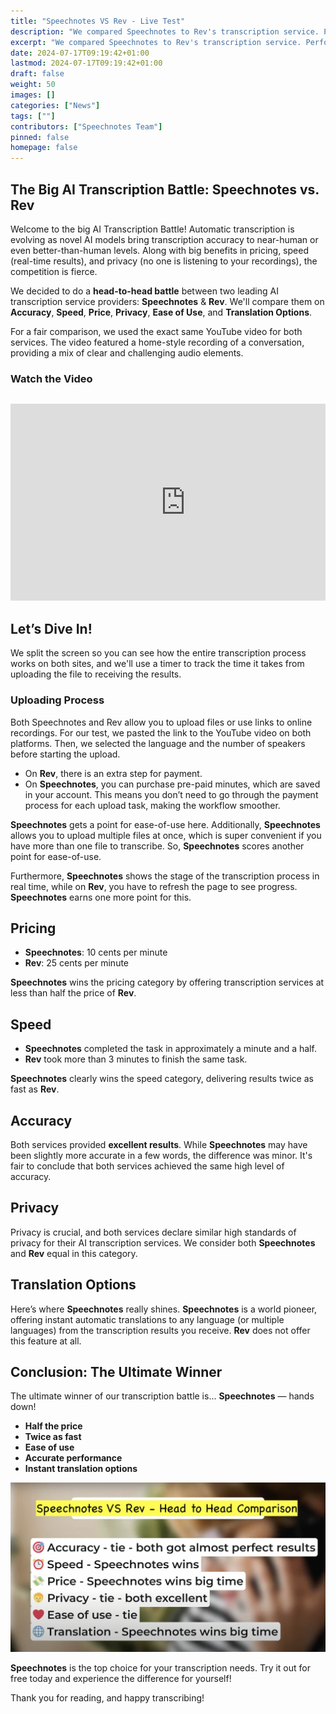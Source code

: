 ```yaml
---
title: "Speechnotes VS Rev - Live Test"
description: "We compared Speechnotes to Rev's transcription service. Performance, price, speed and more."
excerpt: "We compared Speechnotes to Rev's transcription service. Performance, price, speed and more. Find out who won - video included!"
date: 2024-07-17T09:19:42+01:00
lastmod: 2024-07-17T09:19:42+01:00
draft: false
weight: 50
images: []
categories: ["News"]
tags: [""]
contributors: ["Speechnotes Team"]
pinned: false
homepage: false
---
```



## The Big AI Transcription Battle: Speechnotes vs. Rev

Welcome to the big AI Transcription Battle! Automatic transcription is evolving as novel AI models bring transcription accuracy to near-human or even better-than-human levels. Along with big benefits in pricing, speed (real-time results), and privacy (no one is listening to your recordings), the competition is fierce.

We decided to do a **head-to-head battle** between two leading AI transcription service providers: **Speechnotes** & **Rev**. We'll compare them on **Accuracy**, **Speed**, **Price**, **Privacy**, **Ease of Use**, and **Translation Options**.

For a fair comparison, we used the exact same YouTube video for both services. The video featured a home-style recording of a conversation, providing a mix of clear and challenging audio elements.

### Watch the Video

<div style="margin: 30px auto; text-align: center; overflow-x: scroll">
  <iframe style="display: inline-block" width="560" height="315" src="https://www.youtube.com/embed/bfXnO2kGh4Y" title="YouTube video player - Speechnotes with Zapier" frameborder="0" allow="accelerometer; autoplay; clipboard-write; encrypted-media; gyroscope; picture-in-picture" allowfullscreen></iframe>
</div>

## Let’s Dive In!

We split the screen so you can see how the entire transcription process works on both sites, and we'll use a timer to track the time it takes from uploading the file to receiving the results.

### Uploading Process

Both Speechnotes and Rev allow you to upload files or use links to online recordings. For our test, we pasted the link to the YouTube video on both platforms. Then, we selected the language and the number of speakers before starting the upload.

- On **Rev**, there is an extra step for payment.
- On **Speechnotes**, you can purchase pre-paid minutes, which are saved in your account. This means you don’t need to go through the payment process for each upload task, making the workflow smoother.

**Speechnotes** gets a point for ease-of-use here. Additionally, **Speechnotes** allows you to upload multiple files at once, which is super convenient if you have more than one file to transcribe. So, **Speechnotes** scores another point for ease-of-use.

Furthermore, **Speechnotes** shows the stage of the transcription process in real time, while on **Rev**, you have to refresh the page to see progress. **Speechnotes** earns one more point for this.

## Pricing

- **Speechnotes**: 10 cents per minute
- **Rev**: 25 cents per minute

**Speechnotes** wins the pricing category by offering transcription services at less than half the price of **Rev**.

## Speed

- **Speechnotes** completed the task in approximately a minute and a half.
- **Rev** took more than 3 minutes to finish the same task.

**Speechnotes** clearly wins the speed category, delivering results twice as fast as **Rev**.

## Accuracy

Both services provided **excellent results**. While **Speechnotes** may have been slightly more accurate in a few words, the difference was minor. It's fair to conclude that both services achieved the same high level of accuracy.

## Privacy

Privacy is crucial, and both services declare similar high standards of privacy for their AI transcription services. We consider both **Speechnotes** and **Rev** equal in this category.

## Translation Options

Here’s where **Speechnotes** really shines. **Speechnotes** is a world pioneer, offering instant automatic translations to any language (or multiple languages) from the transcription results you receive. **Rev** does not offer this feature at all.

## Conclusion: The Ultimate Winner

The ultimate winner of our transcription battle is... **Speechnotes** — hands down!

- **Half the price**
- **Twice as fast**
- **Ease of use**
- **Accurate performance**
- **Instant translation options**

![Speechnotes vs Rev](/images/sn_vs_rev_results.jpg)

**Speechnotes** is the top choice for your transcription needs. Try it out for free today and experience the difference for yourself!

Thank you for reading, and happy transcribing!
